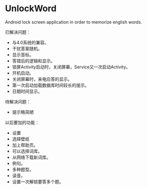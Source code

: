 UnlockWord
==========

Android lock screen application in order to memorize english words.

已解决问题：
 * 与4.0系统的兼容。
 * 干扰答案随机。
 * 显示音标。
 * 答错后的逻辑和显示。
 * 锁屏Activity启动时，关闭屏幕，Service又一次启动Activity。
 * 开机启动。
 * 关闭屏幕时，来电应答的显示。
 * 第一次启动加载数据库时间较长的提示。
 * 日期时间显示。

待解决问题：
 * 提示略简陋
 
以后要加的功能：
 * 设置 
 * 选择壁纸
 * 加上帮助页。
 * 可以选择词库。
 * 从网络下载新词库。
 * 例句。
 * 多种题型。
 * 读音。
 * 设置一次解锁要答多个题。
